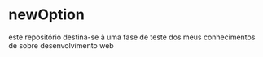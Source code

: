 # newOption
este repositório destina-se à uma fase de teste dos meus conhecimentos de sobre desenvolvimento web 
